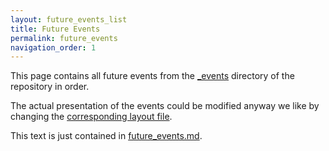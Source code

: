 ```yaml
---
layout: future_events_list
title: Future Events
permalink: future_events
navigation_order: 1
---
```


This page contains all future events from the [\_events](https://github.com/trevorknight/mmh/tree/master/_events) directory of the repository in order. 

The actual presentation of the events could be modified anyway we like by changing the [corresponding layout file](https://github.com/trevorknight/mmh/blob/master/_layouts/future_events_list.html).

This text is just contained in [future_events.md](https://github.com/trevorknight/mmh/blob/master/future_events.md).
